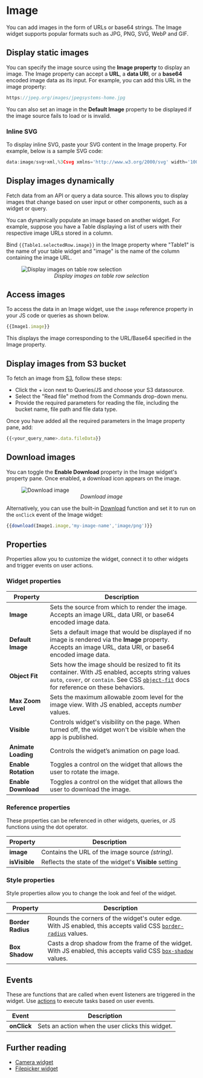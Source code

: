 # Image

You can add images in the form of URLs or base64 strings. The Image widget supports popular formats such as JPG, PNG, SVG, WebP and GIF.


<VideoEmbed host="youtube" videoId="jdDcydQ8Ho0" title="How to use the Image Widget" caption="How to use the Image Widget"/>

## Display static images 

You can specify the image source using the **Image property** to display an image. The Image property can accept a **URL**, a **data URI**, or a **base64** encoded image data as its input. For example, you can add this URL in the image property:

```js
https://jpeg.org/images/jpegsystems-home.jpg
```

You can also set an image in the **Default Image**  property to be displayed if the image source fails to load or is invalid. 

### Inline SVG

To display inline SVG, paste your SVG content in the Image property. For example, below is a sample SVG code:

```js
data:image/svg+xml,%3Csvg xmlns='http://www.w3.org/2000/svg' width='100' height='100'%3E%3Ccircle cx='50' cy='50' r='40' stroke='green' stroke-width='4' fill='yellow' /%3E%3C/svg%3E
```

## Display images dynamically
Fetch data from an API or query a data source. This allows you to display images that change based on user input or other components, such as a widget or query.

You can dynamically populate an image based on another widget. For example, suppose you have a Table displaying a list of users with their respective image URLs stored in a column.

Bind ```{{Table1.selectedRow.image}}``` in the Image property where "Table1" is the name of your table widget and "image" is the name of the column containing the image URL.

<figure>
  <img src="/img/imagetable.gif" style= {{width:"700px", height:"auto"}} alt="Display images on table row selection"/>
  <figcaption align = "center"><i>Display images on table row selection</i></figcaption>
</figure>

## Access images

To access the data in an Image widget, use the `image` reference property in your JS code or queries as shown below.

```js
{{Image1.image}}
```

This displays the image corresponding to the URL/Base64 specified in the Image property.


## Display images from S3 bucket

To fetch an image from [S3](/reference/datasources/querying-amazon-s3), follow these steps:

* Click the + icon next to Queries/JS and choose your S3 datasource.
* Select the "Read file" method from the Commands drop-down menu.
* Provide the required parameters for reading the file, including the bucket name, file path and file data type.

Once you have added all the required parameters in the Image property pane, add:
```js
{{<your_query_name>.data.fileData}}
```

## Download images
You can toggle the **Enable Download** property in the Image widget's property pane. Once enabled, a download icon appears on the image.

<figure>
  <img src="/img/download-image-ss.png" style= {{width:"700px", height:"auto"}} alt="Download image"/>
  <figcaption align = "center"><i>Download image</i></figcaption>
</figure>

Alternatively, you can use the built-in [Download](/reference/appsmith-framework/widget-actions/download) function and set it to run on the `onClick` event of the Image widget:

```js
{{download(Image1.image,'my-image-name','image/png')}}
```

## Properties
Properties allow you to customize the widget, connect it to other widgets and trigger events on user actions.

### Widget properties

| Property            | Description                                                                                                                                                                                                                                                   |
| ------------------- | ------------------------------------------------------------------------------------------------------------------------------------------------------------------------------------------------------------------------------------------------------------- |
| **Image**           | Sets the source from which to render the image. Accepts an image URL, data URI, or base64 encoded image data.                                                                                                                                                 |
| **Default Image**   | Sets a default image that would be displayed if no image is rendered via the **Image** property. Accepts an image URL, data URI, or base64 encoded image data.                                                                                                 |
| **Object Fit**      | Sets how the image should be resized to fit its container. With JS enabled, accepts string values `auto`, `cover`, or `contain`. See CSS [`object-fit`](https://developer.mozilla.org/en-US/docs/Web/CSS/object-fit) docs for reference on these behaviors. |
| **Max Zoom Level**  | Sets the maximum allowable zoom level for the image view. With JS enabled, accepts _number_ values.                                                                                                                                                           |
| **Visible**         | Controls widget's visibility on the page. When turned off, the widget won't be visible when the app is published.  |
| **Animate Loading** | Controls the widget’s animation on page load.                          |
| **Enable Rotation** | Toggles a control on the widget that allows the user to rotate the image.                                                                                                                                                                                     |
| **Enable Download** | Toggles a control on the widget that allows the user to download the image.                                                                                                                                                                                   |
### Reference properties
These properties can be referenced in other widgets, queries, or JS functions using the dot operator.

 Property | Description                                                      |
| ---------------- | ---------------------------------------------------------------- |
| **image**        | Contains the URL of the image source _(string)._                 |
| **isVisible**    | Reflects the state of the widget's **Visible** setting |

### Style properties
Style properties allow you to change the look and feel of the widget.

| Property    | Description                                                                                                                                                                      |
| ----------------- | -------------------------------------------------------------------------------------------------------------------------------------------------------------------------------- |
| **Border Radius** | Rounds the corners of the widget's outer edge. With JS enabled, this accepts valid CSS [`border-radius`](https://developer.mozilla.org/en-US/docs/Web/CSS/border-radius) values. |
| **Box Shadow**    | Casts a drop shadow from the frame of the widget. With JS enabled, this accepts valid CSS [`box-shadow`](https://developer.mozilla.org/en-US/docs/Web/CSS/box-shadow) values.    |

## Events

These are functions that are called when event listeners are triggered in the widget. Use [actions](/reference/appsmith-framework/widget-actions) to execute tasks based on user events.


| Event       | Description                                                                                                                                                                                                                     |
| ----------- | ------------------------------------------------------------------------------------------------------------------------------------------------------------------------------------------------------------------------------- |
| **onClick** | Sets an action when the user clicks this widget. |

## Further reading

* [Camera widget](reference/widgets/camera)
* [Filepicker widget](/reference/widgets/filepicker)

